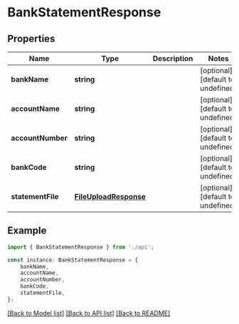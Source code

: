 # BankStatementResponse


## Properties

Name | Type | Description | Notes
------------ | ------------- | ------------- | -------------
**bankName** | **string** |  | [optional] [default to undefined]
**accountName** | **string** |  | [optional] [default to undefined]
**accountNumber** | **string** |  | [optional] [default to undefined]
**bankCode** | **string** |  | [optional] [default to undefined]
**statementFile** | [**FileUploadResponse**](FileUploadResponse.md) |  | [optional] [default to undefined]

## Example

```typescript
import { BankStatementResponse } from './api';

const instance: BankStatementResponse = {
    bankName,
    accountName,
    accountNumber,
    bankCode,
    statementFile,
};
```

[[Back to Model list]](../README.md#documentation-for-models) [[Back to API list]](../README.md#documentation-for-api-endpoints) [[Back to README]](../README.md)
